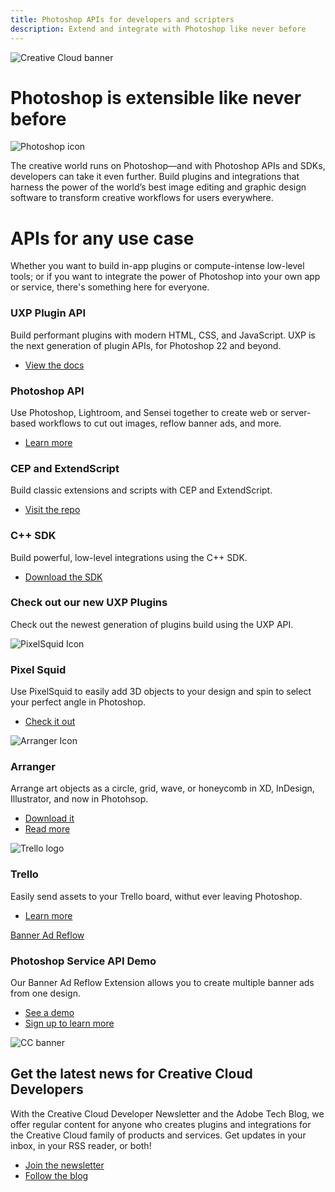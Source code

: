 ```yaml
---
title: Photoshop APIs for developers and scripters
description: Extend and integrate with Photoshop like never before
---
```


<Hero slots="image, heading, icon, text" variant="halfwidth" />

![Creative Cloud banner](../images/cc-hero.png)

# Photoshop is extensible like never before

![Photoshop icon](../images/icons/ps-icon.png)

The creative world runs on Photoshop—and with Photoshop APIs and SDKs, developers can take it even further. Build plugins and integrations that harness the power of the world’s best image editing and graphic design software to transform creative workflows for users everywhere.

<TitleBlock slots="heading, text" theme="dark" />

# APIs for any use case

Whether you want to build in-app plugins or compute-intense low-level tools; or if you want to integrate the power of Photoshop into your own app or service, there's something here for everyone.

<TextBlock slots="heading, text, buttons" width="25%" theme="dark" isCentered />

### UXP Plugin API

Build performant plugins with modern HTML, CSS, and JavaScript. UXP is the next generation of plugin APIs, for Photoshop 22 and beyond.

- [View the docs](photoshop/uxp/)

<TextBlock slots="heading, text, buttons" width="25%" theme="dark" isCentered />

### Photoshop API

Use Photoshop, Lightroom, and Sensei together to create web or server-based workflows to cut out images, reflow banner ads, and more.

- [Learn more](https://www.adobe.io/apis/creativecloud/photo-imaging-api.html)


<TextBlock slots="heading, text, buttons" width="25%" theme="dark" isCentered />

### CEP and ExtendScript

Build classic extensions and scripts with CEP and ExtendScript.

- [Visit the repo](https://github.com/Adobe-CEP/CEP-Resources/blob/master/CEP_10.x/Documentation/CEP%2010.0%20HTML%20Extension%20Cookbook.md)

<TextBlock slots="heading, text, buttons" width="25%" theme="dark" isCentered />

### C++ SDK

Build powerful, low-level integrations using the C++ SDK.

- [Download the SDK](https://console.adobe.io/downloads)


<TitleBlock slots="heading, text" theme="light" />

### Check out our new UXP Plugins

Check out the newest generation of plugins build using the UXP API.

<TextBlock slots="image, heading, text, links" width="33%" theme="light" isCentered />

![PixelSquid Icon](images/PixelSquid_Icon_Flat.svg)

### Pixel Squid

Use PixelSquid to easily add 3D objects to your design and spin to select your perfect angle in Photoshop.

* [Check it out](https://www.pixelsquid.com/plugin_demo)



<TextBlock slots="image, heading, text, links" width="33%" theme="light" isCentered />

![Arranger Icon](images/Arranger_Logo-square.svg)

### Arranger

Arrange art objects as a circle, grid, wave, or honeycomb in XD, InDesign, Illustrator, and now in Photohsop.

* [Download it](https://omata.io/arranger)
* [Read more](https://medium.com/adobetech/a-case-study-on-arranger-making-the-leap-from-cep-to-uxp-c64227b6ea74?source=friends_link&sk=8612cd25ce4b8721d489cb632e0338d5)


<TextBlock slots="image, heading, text, links" width="33%" theme="light" isCentered />

![Trello logo](images/trello-mark-blue.svg)

### Trello

Easily send assets to your Trello board, withut ever leaving Photoshop.

* [Learn more](https://trello.com/integrations)


<TextBlock slots="video, heading, text, buttons" width="50%" theme="dark" />

[Banner Ad Reflow](https://www.youtube.com/watch?v=vOvyOM6ka98&feature=youtu.be&ab_channel=AdobePhotoshop)

### Photoshop Service API Demo

Our Banner Ad Reflow Extension allows you to create multiple banner ads from one design.

* [See a demo](https://www.adobe.io/apis/creativecloud/photo-imaging-api/api-demo.html?ref=bannerreflow)
* [Sign up to learn more](https://photoshop.adobelanding.com/api-signup/)


<SummaryBlock slots="image, heading, text, buttons" background="rgb(246, 16, 27)" />

![CC banner](../images/cc-banner.png)

## Get the latest news for Creative Cloud Developers

With the Creative Cloud Developer Newsletter and the Adobe Tech Blog, we offer regular content for anyone who creates plugins and integrations for the Creative Cloud family of products and services. Get updates in your inbox, in your RSS reader, or both!

- [Join the newsletter](http://adobe.ly/devnews)
- [Follow the blog](https://medium.com/adobetech)
